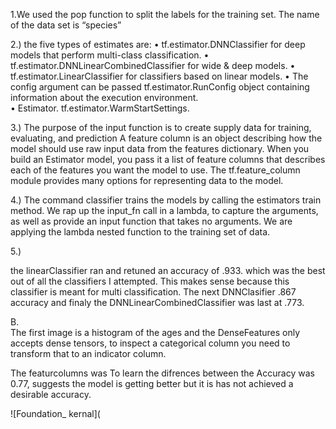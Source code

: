 1.We used the pop function to split the labels for the training set. The name of the data set is “species” 

 2.) 
 the five types of estimates are:
•	tf.estimator.DNNClassifier for deep models that perform multi-class classification.
•	tf.estimator.DNNLinearCombinedClassifier for wide & deep models.
•	tf.estimator.LinearClassifier for classifiers based on linear models.
•	The config argument can be passed tf.estimator.RunConfig object containing information about the execution environment.  
•	 Estimator. tf.estimator.WarmStartSettings.

3.)
The purpose of the input function is to create supply data for training, evaluating, and prediction A feature column is an object describing how the model should use raw input data from the features dictionary. When you build an Estimator model, you pass it a list of feature columns that describes each of the features you want the model to use. The tf.feature_column module provides many options for representing data to the model.

4.) 
The command classifier trains the models by calling the estimators train method. We rap up the input_fn call in a lambda, to capture the arguments, as well as provide an input function that takes no arguments. We are applying the lambda nested function to the training set of data.

5.) 

the linearClassifier ran and retuned an accuracy of .933. which was the best out of all the classifiers I attempted. This makes sense because this classifier is meant for multi classification. The next DNNClasifier .867 accuracy and finaly the DNNLinearCombinedClassifier was last at .773. 

B.  
The first image is a histogram of the ages and the 
DenseFeatures only accepts dense tensors, to inspect a categorical column you need to transform that to an indicator column. 


The featurcolumns was 
To learn the difrences between the 
Accuracy was 0.77, suggests the model is getting better but it is has not achieved a desirable accuracy.

![Foundation_ kernal](

